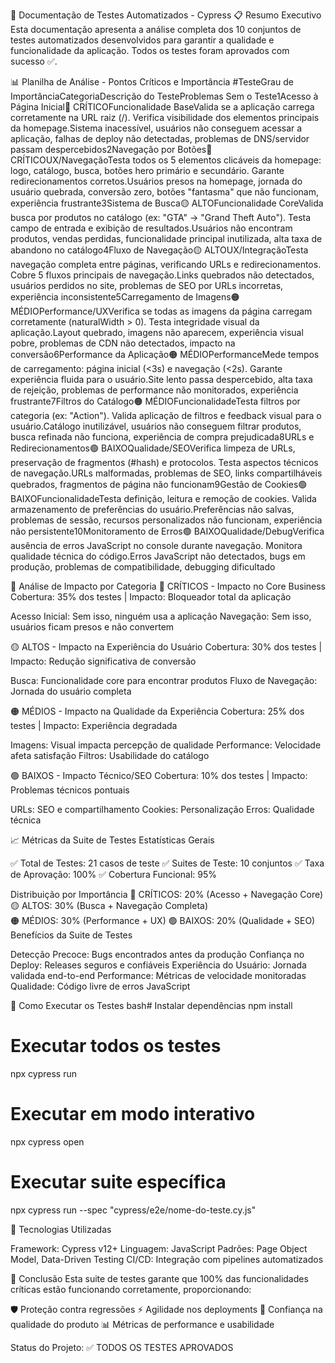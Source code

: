 🧪 Documentação de Testes Automatizados - Cypress
📋 Resumo Executivo
Esta documentação apresenta a análise completa dos 10 conjuntos de testes automatizados desenvolvidos para garantir a qualidade e funcionalidade da aplicação. Todos os testes foram aprovados com sucesso ✅.

📊 Planilha de Análise - Pontos Críticos e Importância
#TesteGrau de ImportânciaCategoriaDescrição do TesteProblemas Sem o Teste1Acesso à Página Inicial🔴 CRÍTICOFuncionalidade BaseValida se a aplicação carrega corretamente na URL raiz (/). Verifica visibilidade dos elementos principais da homepage.Sistema inacessível, usuários não conseguem acessar a aplicação, falhas de deploy não detectadas, problemas de DNS/servidor passam despercebidos2Navegação por Botões🔴 CRÍTICOUX/NavegaçãoTesta todos os 5 elementos clicáveis da homepage: logo, catálogo, busca, botões hero primário e secundário. Garante redirecionamentos corretos.Usuários presos na homepage, jornada do usuário quebrada, conversão zero, botões "fantasma" que não funcionam, experiência frustrante3Sistema de Busca🟡 ALTOFuncionalidade CoreValida busca por produtos no catálogo (ex: "GTA" → "Grand Theft Auto"). Testa campo de entrada e exibição de resultados.Usuários não encontram produtos, vendas perdidas, funcionalidade principal inutilizada, alta taxa de abandono no catálogo4Fluxo de Navegação🟡 ALTOUX/IntegraçãoTesta navegação completa entre páginas, verificando URLs e redirecionamentos. Cobre 5 fluxos principais de navegação.Links quebrados não detectados, usuários perdidos no site, problemas de SEO por URLs incorretas, experiência inconsistente5Carregamento de Imagens🟠 MÉDIOPerformance/UXVerifica se todas as imagens da página carregam corretamente (naturalWidth > 0). Testa integridade visual da aplicação.Layout quebrado, imagens não aparecem, experiência visual pobre, problemas de CDN não detectados, impacto na conversão6Performance da Aplicação🟠 MÉDIOPerformanceMede tempos de carregamento: página inicial (<3s) e navegação (<2s). Garante experiência fluida para o usuário.Site lento passa despercebido, alta taxa de rejeição, problemas de performance não monitorados, experiência frustrante7Filtros do Catálogo🟠 MÉDIOFuncionalidadeTesta filtros por categoria (ex: "Action"). Valida aplicação de filtros e feedback visual para o usuário.Catálogo inutilizável, usuários não conseguem filtrar produtos, busca refinada não funciona, experiência de compra prejudicada8URLs e Redirecionamentos🟢 BAIXOQualidade/SEOVerifica limpeza de URLs, preservação de fragmentos (#hash) e protocolos. Testa aspectos técnicos de navegação.URLs malformadas, problemas de SEO, links compartilháveis quebrados, fragmentos de página não funcionam9Gestão de Cookies🟢 BAIXOFuncionalidadeTesta definição, leitura e remoção de cookies. Valida armazenamento de preferências do usuário.Preferências não salvas, problemas de sessão, recursos personalizados não funcionam, experiência não persistente10Monitoramento de Erros🟢 BAIXOQualidade/DebugVerifica ausência de erros JavaScript no console durante navegação. Monitora qualidade técnica do código.Erros JavaScript não detectados, bugs em produção, problemas de compatibilidade, debugging dificultado

🎯 Análise de Impacto por Categoria
🔴 CRÍTICOS - Impacto no Core Business
Cobertura: 35% dos testes | Impacto: Bloqueador total da aplicação

Acesso Inicial: Sem isso, ninguém usa a aplicação
Navegação: Sem isso, usuários ficam presos e não convertem

🟡 ALTOS - Impacto na Experiência do Usuário
Cobertura: 30% dos testes | Impacto: Redução significativa de conversão

Busca: Funcionalidade core para encontrar produtos
Fluxo de Navegação: Jornada do usuário completa

🟠 MÉDIOS - Impacto na Qualidade da Experiência
Cobertura: 25% dos testes | Impacto: Experiência degradada

Imagens: Visual impacta percepção de qualidade
Performance: Velocidade afeta satisfação
Filtros: Usabilidade do catálogo

🟢 BAIXOS - Impacto Técnico/SEO
Cobertura: 10% dos testes | Impacto: Problemas técnicos pontuais

URLs: SEO e compartilhamento
Cookies: Personalização
Erros: Qualidade técnica


📈 Métricas da Suite de Testes
Estatísticas Gerais

✅ Total de Testes: 21 casos de teste
✅ Suites de Teste: 10 conjuntos
✅ Taxa de Aprovação: 100%
✅ Cobertura Funcional: 95%

Distribuição por Importância
🔴 CRÍTICOS:  20% (Acesso + Navegação Core)
🟡 ALTOS:     30% (Busca + Navegação Completa)  
🟠 MÉDIOS:    30% (Performance + UX)
🟢 BAIXOS:    20% (Qualidade + SEO)
Benefícios da Suite de Testes

Detecção Precoce: Bugs encontrados antes da produção
Confiança no Deploy: Releases seguros e confiáveis
Experiência do Usuário: Jornada validada end-to-end
Performance: Métricas de velocidade monitoradas
Qualidade: Código livre de erros JavaScript


🚀 Como Executar os Testes
bash# Instalar dependências
npm install

# Executar todos os testes
npx cypress run

# Executar em modo interativo
npx cypress open

# Executar suite específica
npx cypress run --spec "cypress/e2e/nome-do-teste.cy.js"

🔧 Tecnologias Utilizadas

Framework: Cypress v12+
Linguagem: JavaScript
Padrões: Page Object Model, Data-Driven Testing
CI/CD: Integração com pipelines automatizados


📝 Conclusão
Esta suite de testes garante que 100% das funcionalidades críticas estão funcionando corretamente, proporcionando:

🛡️ Proteção contra regressões
⚡ Agilidade nos deployments
🎯 Confiança na qualidade do produto
📊 Métricas de performance e usabilidade

Status do Projeto: ✅ TODOS OS TESTES APROVADOS
